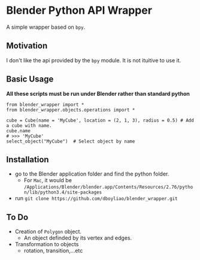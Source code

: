 # Blender Python API Wrapper

A simple wrapper based on `bpy`.

## Motivation

I don't like the api provided by the `bpy` module. It is not ituitive to use it.

## Basic Usage

**All these scripts must be run under Blender rather than standard python**

```{python}
from blender_wrapper import *
from blender_wrapper.objects.operations import *

cube = Cube(name = 'MyCube', location = (2, 1, 3), radius = 0.5) # Add a cube with name.
cube.name
# >>> 'MyCube'
select_object("MyCube")  # Select object by name
```

## Installation

- go to the Blender application folder and find the python folder.
	- For `Mac`, it would be `/Applications/Blender/blender.app/Contents/Resources/2.76/python/lib/python3.4/site-packages`
- run `git clone https://github.com/dboyliao/blender_wrapper.git`

## To Do

- Creation of `Polygon` object.
	- An object definded by its vertex and edges.
- Transformation to objects
	- rotation, transition,...etc